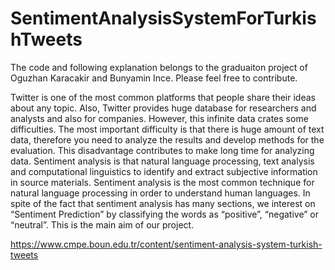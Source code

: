 # SentimentAnalysisSystemForTurkishTweets
The code and following explanation belongs to the graduaiton project of Oguzhan Karacakir and Bunyamin Ince. 
Please feel free to contribute.

Twitter is one of the most common platforms that people share their ideas about any topic. Also, Twitter provides huge database for researchers and analysts and also for companies. However, this infinite data crates some difficulties. The most important difficulty is that there is huge amount of text data, therefore you need to analyze the results and develop methods for the evaluation. This disadvantage contributes to make long time for analyzing data. Sentiment analysis is that natural language processing, text analysis and computational linguistics to identify and extract subjective information in source materials. Sentiment analysis is the most common technique for natural language processing in order to understand human languages. In spite of the fact that sentiment analysis has many sections, we interest on “Sentiment Prediction” by classifying the words as “positive”, “negative” or “neutral”. This is the main aim of our project.

https://www.cmpe.boun.edu.tr/content/sentiment-analysis-system-turkish-tweets
